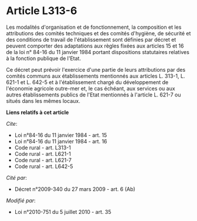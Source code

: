 # Article L313-6

Les modalités d'organisation et de fonctionnement, la composition et les attributions des comités techniques et des comités
d'hygiène, de sécurité et des conditions de travail de l'établissement sont définies par décret et peuvent comporter des
adaptations aux règles fixées aux articles 15 et 16 de la loi n° 84-16 du 11 janvier 1984 portant dispositions statutaires
relatives à la fonction publique de l'Etat. 

Ce décret peut prévoir l'exercice d'une partie de leurs attributions par des comités communs aux établissements mentionnés
aux articles L. 313-1, L. 621-1 et L. 642-5 et à l'établissement chargé du développement de l'économie agricole outre-mer et,
le cas échéant, aux services ou aux autres établissements publics de l'Etat mentionnés à l'article L. 621-7 ou situés dans
les mêmes locaux.

**Liens relatifs à cet article**

_Cite_:

  - Loi n°84-16 du 11 janvier 1984 - art. 15
  - Loi n°84-16 du 11 janvier 1984 - art. 16
  - Code rural - art. L313-1
  - Code rural - art. L621-1
  - Code rural - art. L621-7
  - Code rural - art. L642-5

_Cité par_:

  - Décret n°2009-340 du 27 mars 2009 - art. 6 (Ab)

_Modifié par_:

  - Loi n°2010-751 du 5 juillet 2010 - art. 35

